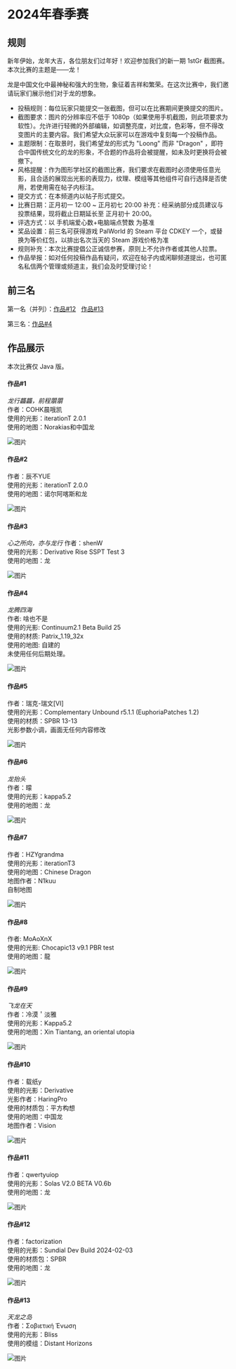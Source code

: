 # 2024年春季赛

## 规则

新年伊始，龙年大吉，各位朋友们过年好！欢迎参加我们的新一期 1stGr 截图赛。本次比赛的主题是——龙！ 

龙是中国文化中最神秘和强大的生物，象征着吉祥和繁荣。在这次比赛中，我们邀请玩家们展示他们对于龙的想象。 
 
- 投稿规则：每位玩家只能提交一张截图，但可以在比赛期间更换提交的图片。 
- 截图要求：图片的分辨率应不低于 1080p（如果使用手机截图，则此项要求为软性）。允许进行轻微的外部编辑，如调整亮度，对比度，色彩等，但不得改变图片的主要内容。我们希望大众玩家可以在游戏中复刻每一个投稿作品。 
- 主题限制：在取景时，我们希望龙的形式为 "Loong" 而非 "Dragon" ，即符合中国传统文化的龙的形象，不合题的作品将会被提醒，如未及时更换将会被撤下。 
- 风格提醒：作为图形学社区的截图比赛，我们要求在截图时必须使用任意光影，且合适的展现出光影的表现力，纹理、模组等其他组件可自行选择是否使用，若使用需在帖子内标注。 
- 提交方式：在本频道内以帖子形式提交。 
- 比赛日期：正月初一 12:00 ~ 正月初七 20:00 
补充：经采纳部分成员建议与投票结果，现将截止日期延长至 正月初十 20:00。
- 评选方式：以 手机端爱心数+电脑端点赞数 为基准 
- 奖品设置：前三名可获得游戏 PalWorld 的 Steam 平台 CDKEY 一个，或替换为等价红包，以排出名次当天的 Steam 游戏价格为准 
- 规则补充：本次比赛提倡公正诚信参赛，原则上不允许作者或其他人拉票。 
- 作品举报：如对任何投稿作品有疑问，欢迎在帖子内或闲聊频道提出，也可匿名私信两个管理或频道主，我们会及时受理讨论！

## 前三名

第一名（并列）：[作品#12](#12) &nbsp; [作品#13](#13)

第三名：[作品#4](#4)

## 作品展示

本次比赛仅 Java 版。

#### 作品#1

_龙行龘龘，前程朤朤_  
作者：COHK晨哦凯  
使用的光影：iterationT 2.0.1  
使用的地图：Norakias和中国龙

![图片](2024-spring_1.jpg)

#### 作品#2

作者：辰不YUE  
使用的光影：iterationT 2.0.0  
使用的地图：诺尔阿喀斯和龙  

![图片](2024-spring_2.jpg)

#### 作品#3

_心之所向，亦与龙行_ 
作者：shenW  
使用的光影：Derivative Rise SSPT Test 3  
使用的地图：龙

![图片](2024-spring_3.jpg)

#### 作品#4

_龙腾四海_  
作者: 啥也不是  
使用的光影: Continuum2.1 Beta Build 25  
使用的材质: Patrix_1.19_32x  
使用的地图: 自建的  
未使用任何后期处理。  

![图片](2024-spring_4.jpg)

#### 作品#5

作者：瑞克-瑞文[Ⅵ]  
使用的光影：Complementary Unbound r5.1.1 (EuphoriaPatches 1.2)  
使用的材质：SPBR 13-13  
光影参数小调，画面无任何内容修改  

![图片](2024-spring_5.png)

#### 作品#6

_龙抬头_  
作者：曚  
使用的光影：kappa5.2  
使用的地图：龙  

![图片](2024-spring_6.jpg)

#### 作品#7

作者：HZYgrandma  
使用的光影：iterationT3  
使用的地图：Chinese Dragon  
地图作者：N1kuu  
自制地图    

![图片](2024-spring_7.png)

#### 作品#8

作者: MoAoXnX  
使用的光影: Chocapic13 v9.1 PBR test  
使用的地图：龍   

![图片](2024-spring_8.png)

#### 作品#9

_飞龙在天_  
作者：冷漠＇淡雅  
使用的光影：Kappa5.2  
使用的地图：Xin Tiantang, an oriental utopia  

![图片](2024-spring_9.png)

#### 作品#10

作者：载纸y  
使用的光影：Derivative  
光影作者：HaringPro  
使用的材质包：平方构想  
使用的地图：中国龙  
地图作者：Vision  

![图片](2024-spring_10.png)

#### 作品#11

作者：qwertyuiop  
使用的光影：Solas V2.0 BETA V0.6b  
使用的地图：龙    

![图片](2024-spring_11.jpg)

#### 作品#12

作者：factorization   
使用的光影：Sundial Dev Build 2024-02-03  
使用的材质包：SPBR  
使用的地图：龙  

![图片](2024-spring_12.png)

#### 作品#13

_天龙之岛_  
作者：Σοβιετική Ένωση  
使用的光影：Bliss  
使用的模组：Distant Horizons    

![图片](2024-spring_13.png)
